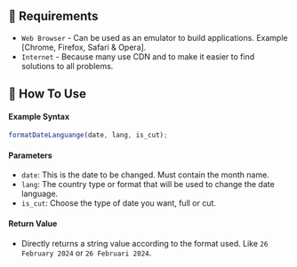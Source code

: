## 💾 Requirements

- `Web Browser` - Can be used as an emulator to build applications. Example [Chrome, Firefox, Safari & Opera].
- `Internet` - Because many use CDN and to make it easier to find solutions to all problems.

## 🎯 How To Use

#### Example Syntax

```javascript
formatDateLanguange(date, lang, is_cut);
```

#### Parameters

- `date`: This is the date to be changed. Must contain the month name.
- `lang`: The country type or format that will be used to change the date language.
- `is_cut`: Choose the type of date you want, full or cut.

#### Return Value

- Directly returns a string value according to the format used. Like `26 February 2024` or `26 Februari 2024`.
